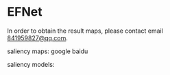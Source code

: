 # EFNet
In order to obtain the result maps, please contact email 841959827@qq.com.

saliency maps: google baidu

saliency models: 
